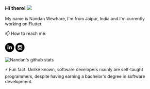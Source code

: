 ### Hi there! <img src="https://raw.githubusercontent.com/MartinHeinz/MartinHeinz/master/wave.gif" width="30px">


<!--
**Nandan-Wewhare/Nandan-Wewhare** is a ✨ _special_ ✨ repository because its `README.md` (this file) appears on your GitHub profile.

Here are some ideas to get you started:

- 🔭 I’m currently working on ...
- 🌱 I’m currently learning ...
- 👯 I’m looking to collaborate on ...
- 🤔 I’m looking for help with ...
- 💬 Ask me about ...
- 📫 How to reach me: ...
- 😄 Pronouns: ...
- ⚡ Fun fact: ...
-->

My name is Nandan Wewhare, I'm from Jaipur, India and I'm currently working on Flutter.

📫 How to reach me:<br><br>
<a href = "https://www.linkedin.com/in/nandanwewhare/"><img src = "https://raw.githubusercontent.com/gurupawar/gurupawar/master/assets/icons/linkedin.svg" width="30 px"></a>
<a href = "https://www.instagram.com/nandan.vyavahare/"><img src="https://raw.githubusercontent.com/gurupawar/gurupawar/master/assets/icons/instagram.svg" width="30px"></a><br>

![Nandan's github stats](https://github-readme-stats.vercel.app/api?username=Nandan-Wewhare&show_icons=true&theme=dark)

⚡ Fun fact: Unlike known, software developers mainly are self-taught programmers, despite having earning a bachelor's degree in software development.
